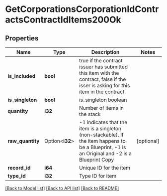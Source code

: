 # GetCorporationsCorporationIdContractsContractIdItems200Ok

## Properties

Name | Type | Description | Notes
------------ | ------------- | ------------- | -------------
**is_included** | **bool** | true if the contract issuer has submitted this item with the contract, false if the isser is asking for this item in the contract | 
**is_singleton** | **bool** | is_singleton boolean | 
**quantity** | **i32** | Number of items in the stack | 
**raw_quantity** | Option<**i32**> | -1 indicates that the item is a singleton (non-stackable). If the item happens to be a Blueprint, -1 is an Original and -2 is a Blueprint Copy | [optional]
**record_id** | **i64** | Unique ID for the item | 
**type_id** | **i32** | Type ID for item | 

[[Back to Model list]](../README.md#documentation-for-models) [[Back to API list]](../README.md#documentation-for-api-endpoints) [[Back to README]](../README.md)


